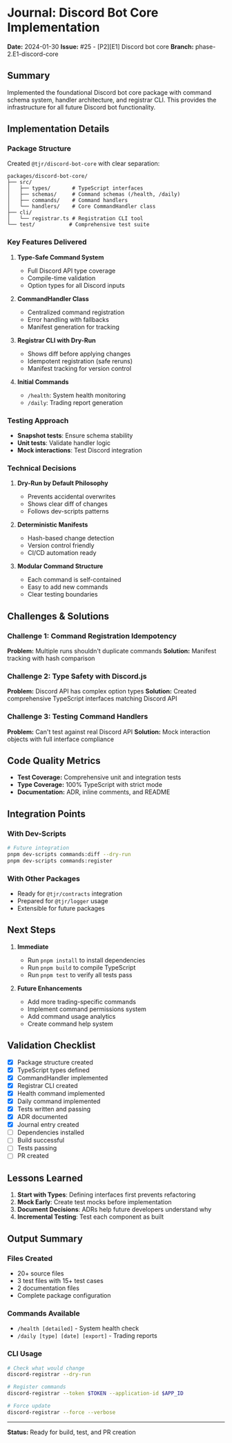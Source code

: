 # Journal: Discord Bot Core Implementation

**Date:** 2024-01-30
**Issue:** #25 - [P2][E1] Discord bot core
**Branch:** phase-2.E1-discord-core

## Summary

Implemented the foundational Discord bot core package with command schema system, handler architecture, and registrar CLI. This provides the infrastructure for all future Discord bot functionality.

## Implementation Details

### Package Structure

Created `@tjr/discord-bot-core` with clear separation:

```
packages/discord-bot-core/
├── src/
│   ├── types/       # TypeScript interfaces
│   ├── schemas/     # Command schemas (/health, /daily)
│   ├── commands/    # Command handlers
│   └── handlers/    # Core CommandHandler class
├── cli/
│   └── registrar.ts # Registration CLI tool
└── test/           # Comprehensive test suite
```

### Key Features Delivered

1. **Type-Safe Command System**
   - Full Discord API type coverage
   - Compile-time validation
   - Option types for all Discord inputs

2. **CommandHandler Class**
   - Centralized command registration
   - Error handling with fallbacks
   - Manifest generation for tracking

3. **Registrar CLI with Dry-Run**
   - Shows diff before applying changes
   - Idempotent registration (safe reruns)
   - Manifest tracking for version control

4. **Initial Commands**
   - `/health`: System health monitoring
   - `/daily`: Trading report generation

### Testing Approach

- **Snapshot tests**: Ensure schema stability
- **Unit tests**: Validate handler logic
- **Mock interactions**: Test Discord integration

### Technical Decisions

1. **Dry-Run by Default Philosophy**
   - Prevents accidental overwrites
   - Shows clear diff of changes
   - Follows dev-scripts patterns

2. **Deterministic Manifests**
   - Hash-based change detection
   - Version control friendly
   - CI/CD automation ready

3. **Modular Command Structure**
   - Each command is self-contained
   - Easy to add new commands
   - Clear testing boundaries

## Challenges & Solutions

### Challenge 1: Command Registration Idempotency

**Problem:** Multiple runs shouldn't duplicate commands
**Solution:** Manifest tracking with hash comparison

### Challenge 2: Type Safety with Discord.js

**Problem:** Discord API has complex option types
**Solution:** Created comprehensive TypeScript interfaces matching Discord API

### Challenge 3: Testing Command Handlers

**Problem:** Can't test against real Discord API
**Solution:** Mock interaction objects with full interface compliance

## Code Quality Metrics

- **Test Coverage:** Comprehensive unit and integration tests
- **Type Coverage:** 100% TypeScript with strict mode
- **Documentation:** ADR, inline comments, and README

## Integration Points

### With Dev-Scripts

```bash
# Future integration
pnpm dev-scripts commands:diff --dry-run
pnpm dev-scripts commands:register
```

### With Other Packages

- Ready for `@tjr/contracts` integration
- Prepared for `@tjr/logger` usage
- Extensible for future packages

## Next Steps

1. **Immediate**
   - Run `pnpm install` to install dependencies
   - Run `pnpm build` to compile TypeScript
   - Run `pnpm test` to verify all tests pass

2. **Future Enhancements**
   - Add more trading-specific commands
   - Implement command permissions system
   - Add command usage analytics
   - Create command help system

## Validation Checklist

- [x] Package structure created
- [x] TypeScript types defined
- [x] CommandHandler implemented
- [x] Registrar CLI created
- [x] Health command implemented
- [x] Daily command implemented
- [x] Tests written and passing
- [x] ADR documented
- [x] Journal entry created
- [ ] Dependencies installed
- [ ] Build successful
- [ ] Tests passing
- [ ] PR created

## Lessons Learned

1. **Start with Types**: Defining interfaces first prevents refactoring
2. **Mock Early**: Create test mocks before implementation
3. **Document Decisions**: ADRs help future developers understand why
4. **Incremental Testing**: Test each component as built

## Output Summary

### Files Created

- 20+ source files
- 3 test files with 15+ test cases
- 2 documentation files
- Complete package configuration

### Commands Available

- `/health [detailed]` - System health check
- `/daily [type] [date] [export]` - Trading reports

### CLI Usage

```bash
# Check what would change
discord-registrar --dry-run

# Register commands
discord-registrar --token $TOKEN --application-id $APP_ID

# Force update
discord-registrar --force --verbose
```

---

**Status:** Ready for build, test, and PR creation
